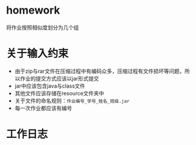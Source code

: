 # homework
将作业按照相似度划分为几个组
# 关于输入约束
- 由于zip与rar文件在压缩过程中有编码众多，压缩过程有文件损坏等问题，所以作业的提交方式应该以jar形式提交
- jar中应该包含java与class文件
- 其他文件应该存储在resource文件夹中
- 关于文件的命名规则：`作业编号_学号_姓名_班级.jar`
- 每一次作业都应该有编号

# 工作日志
